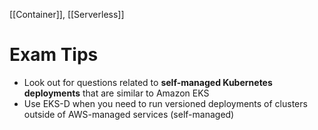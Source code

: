 [[Container]], [[Serverless]]

# Exam Tips
- Look out for questions related to **self-managed Kubernetes deployments** that are similar to Amazon EKS
- Use EKS-D when you need to run versioned deployments of clusters outside of AWS-managed services (self-managed)
